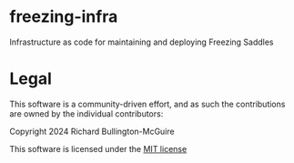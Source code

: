 # freezing-infra
Infrastructure as code for maintaining and deploying Freezing Saddles


# Legal

This software is a community-driven effort, and as such the contributions are owned by the individual contributors:

Copyright 2024 Richard Bullington-McGuire

This software is licensed under the [MIT license](LICENSE)
